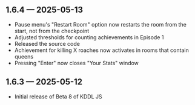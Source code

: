 ## 1.6.4 — 2025-05-13
 - Pause menu's "Restart Room" option now restarts the room from the start, not from the checkpoint
 - Adjusted thresholds for counting achievements in Episode 1
 - Released the source code
 - Achievement for killing X roaches now activates in rooms that contain queens
 - Pressing "Enter" now closes "Your Stats" window

## 1.6.3 — 2025-05-12
 - Initial release of Beta 8 of KDDL JS